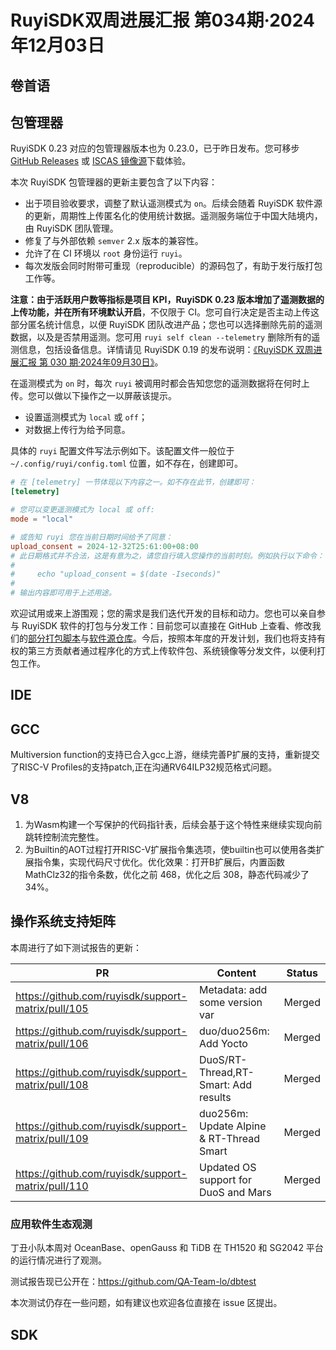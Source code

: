 # RuyiSDK双周进展汇报  第034期·2024年12月03日

## 卷首语

## 包管理器

RuyiSDK 0.23 对应的包管理器版本也为 0.23.0，已于昨日发布。您可移步
[GitHub Releases][ruyi-0.23.0-gh] 或 [ISCAS 镜像源][ruyi-0.23.0-iscas]下载体验。

[ruyi-0.23.0-gh]: https://github.com/ruyisdk/ruyi/releases/tag/0.23.0
[ruyi-0.23.0-iscas]: https://mirror.iscas.ac.cn/ruyisdk/ruyi/releases/0.23.0/

本次 RuyiSDK 包管理器的更新主要包含了以下内容：

* 出于项目验收要求，调整了默认遥测模式为 `on`。后续会随着 RuyiSDK 软件源的更新，周期性上传匿名化的使用统计数据。遥测服务端位于中国大陆境内，由 RuyiSDK 团队管理。
* 修复了与外部依赖 `semver` 2.x 版本的兼容性。
* 允许了在 CI 环境以 `root` 身份运行 `ruyi`。
* 每次发版会同时附带可重现（reproducible）的源码包了，有助于发行版打包工作等。

**注意：**由于活跃用户数等指标是项目 KPI，RuyiSDK 0.23
版本增加了遥测数据的上传功能，并**在所有环境默认开启**，不仅限于
CI。您可自行决定是否主动上传这部分匿名统计信息，以便
RuyiSDK 团队改进产品；您也可以选择删除先前的遥测数据，以及是否禁用遥测。您可用
`ruyi self clean --telemetry` 删除所有的遥测信息，包括设备信息。详情请见 RuyiSDK 0.19
的发布说明：[《RuyiSDK 双周进展汇报 第 030 期·2024年09月30日》][ruyisdk-biweekly-30]。

在遥测模式为 `on` 时，每次 `ruyi` 被调用时都会告知您您的遥测数据将在何时上传。您可以做以下操作之一以屏蔽该提示。

* 设置遥测模式为 `local` 或 `off`；
* 对数据上传行为给予同意。

具体的 `ruyi` 配置文件写法示例如下。该配置文件一般位于 `~/.config/ruyi/config.toml`
位置，如不存在，创建即可。

```toml
# 在 [telemetry] 一节体现以下内容之一。如不存在此节，创建即可：
[telemetry]

# 您可以变更遥测模式为 local 或 off:
mode = "local"

# 或告知 ruyi 您在当前日期时间给予了同意：
upload_consent = 2024-12-32T25:61:00+08:00
# 此日期格式并不合法，这是有意为之，请您自行填入您操作的当前时刻。例如执行以下命令：
#
#     echo "upload_consent = $(date -Iseconds)"
#
# 输出内容即可用于上述用途。
```

[ruyisdk-biweekly-30]: ./20240930-ruyisdk-biweekly-30.md

欢迎试用或来上游围观；您的需求是我们迭代开发的目标和动力。您也可以亲自参与
RuyiSDK 软件的打包与分发工作：目前您可以直接在 GitHub 上查看、修改我们的[部分打包脚本](https://github.com/ruyisdk/ruyici)与[软件源仓库](https://github.com/ruyisdk/packages-index)。今后，按照本年度的开发计划，我们也将支持有权的第三方贡献者通过程序化的方式上传软件包、系统镜像等分发文件，以便利打包工作。

## IDE

## GCC
Multiversion function的支持已合入gcc上游，继续完善P扩展的支持，重新提交了RISC-V Profiles的支持patch,正在沟通RV64ILP32规范格式问题。

## V8
1. 为Wasm构建一个写保护的代码指针表，后续会基于这个特性来继续实现向前跳转控制流完整性。
2. 为Builtin的AOT过程打开RISC-V扩展指令集选项，使builtin也可以使用各类扩展指令集，实现代码尺寸优化。优化效果：打开B扩展后，内置函数MathClz32的指令条数，优化之前 468，优化之后 308，静态代码减少了34%。

## 操作系统支持矩阵

本周进行了如下测试报告的更新：

| PR                                                 | Content                                                  | Status             |
| -------------------------------------------------- | -------------------------------------------------------- | ------------------ |
| https://github.com/ruyisdk/support-matrix/pull/105 | Metadata: add some version var                           | Merged             |
| https://github.com/ruyisdk/support-matrix/pull/106 | duo/duo256m: Add Yocto                                   | Merged             |
| https://github.com/ruyisdk/support-matrix/pull/108 | DuoS/RT-Thread,RT-Smart: Add results                     | Merged             |
| https://github.com/ruyisdk/support-matrix/pull/109 | duo256m: Update Alpine & RT-Thread Smart                 | Merged             |
| https://github.com/ruyisdk/support-matrix/pull/110 | Updated OS support for DuoS and Mars                     | Merged             |

### 应用软件生态观测

丁丑小队本周对 OceanBase、openGauss 和 TiDB 在 TH1520 和 SG2042 平台的运行情况进行了观测。

测试报告现已公开在：https://github.com/QA-Team-lo/dbtest

本次测试仍存在一些问题，如有建议也欢迎各位直接在 issue 区提出。

## SDK
